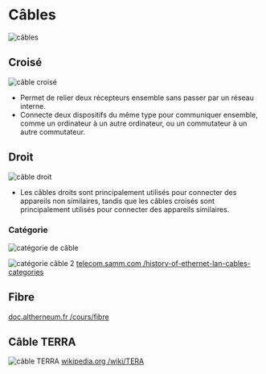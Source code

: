 # Câbles
![câbles](https://media.fs.com/images/community/wp-content/uploads/2016/12/T-568A-vs.-T-568B.jpg)

## Croisé
![câble croisé](https://media.fs.com/images/community/upload/wangEditor/201911/06/_1573024232_I7qO4uoRQQ.jpg)
- Permet de relier deux récepteurs ensemble sans passer par un réseau interne.  
- Connecte deux dispositifs du même type pour communiquer ensemble, comme un ordinateur à un autre ordinateur, ou un commutateur à un autre commutateur.
## Droit
![câble droit](https://media.fs.com/images/community/upload/wangEditor/201911/06/_1573024176_ciNUcjMTY5.jpg)
- Les câbles droits sont principalement utilisés pour connecter des appareils non similaires, tandis que les câbles croisés sont principalement utilisés pour connecter des appareils similaires.

### Catégorie
![catégorie de câble](https://i0.wp.com/www.learnabhi.com/wp-content/uploads/2018/03/ethernet-cable-min.jpg?w=1290&ssl=1)

![catégorie câble 2](https://telecom.samm.com/Data/EditorFiles/images/blog/015-what-is-the-ethernet/history-of-ethernet-lan-cables-categories.png)
[telecom.samm.com /history-of-ethernet-lan-cables-categories](https://telecom.samm.com/history-of-ethernet-lan-cables-categories)

## Fibre
[doc.altherneum.fr /cours/fibre](https://doc.altherneum.fr/cours/fibre.html)

## Câble TERRA
![câble TERRA](https://upload.wikimedia.org/wikipedia/commons/thumb/c/ca/Tera_steckverbinder.JPG/220px-Tera_steckverbinder.JPG)
[wikipedia.org /wiki/TERA](https://fr.wikipedia.org/wiki/TERA)